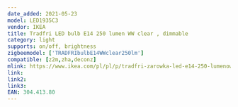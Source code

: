 ```yaml
---
date_added: 2021-05-23
model: LED1935C3
vendor: IKEA
title: Tradfri LED bulb E14 250 lumen WW clear , dimmable
category: light
supports: on/off, brightness
zigbeemodel: ['TRADFRIbulbE14WWclear250lm']
compatible: [z2m,zha,deconz]
mlink: https://www.ikea.com/pl/pl/p/tradfri-zarowka-led-e14-250-lumenow-bezprzewodowy-przyciemniany-cieply-bialy-zyrandol-przezroczysta-30441380/
link: 
link2: 
link3: 
EAN: 304.413.80
---
```

